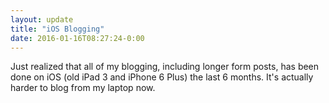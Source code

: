 ```yaml
---
layout: update
title: "iOS Blogging"
date: 2016-01-16T08:27:24-0:00
---
```


Just realized that all of my blogging, including longer form posts, has been done on iOS (old iPad 3 and iPhone 6 Plus) the last 6 months. It's actually harder to blog from my laptop now. 
